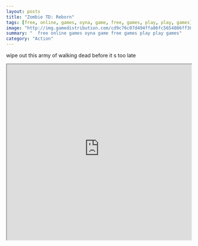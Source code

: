 ```yaml
---
layout: posts
title: "Zombie TD: Reborn"
tags: [free, online, games, oyna, game, free, games, play, play, games]
image: "http://img.gamedistribution.com/cd9c76c07d494ffa86fc5654806ff36b.jpg"
summary: "  free online games oyna game free games play play games"
category: "Action"
---
```


wipe out this army of walking dead before it s too late

<iframe width="100%" height="480px;" src="http://flash.gamedistribution.com?game=cd9c76c07d494ffa86fc5654806ff36b"></iframe>
